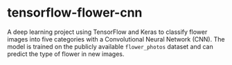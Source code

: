 # tensorflow-flower-cnn
A deep learning project using TensorFlow and Keras to classify flower images into five categories with a Convolutional Neural Network (CNN). The model is trained on the publicly available `flower_photos` dataset and can predict the type of flower in new images.
